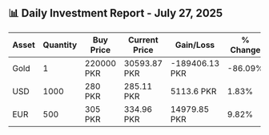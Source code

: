 ## 📊 Daily Investment Report - July 27, 2025

| Asset | Quantity | Buy Price | Current Price | Gain/Loss | % Change |
|-------|----------|-----------|----------------|------------|----------|
| Gold | 1 | 220000 PKR | 30593.87 PKR | -189406.13 PKR | -86.09% |
| USD | 1000 | 280 PKR | 285.11 PKR | 5113.6 PKR | 1.83% |
| EUR | 500 | 305 PKR | 334.96 PKR | 14979.85 PKR | 9.82% |
